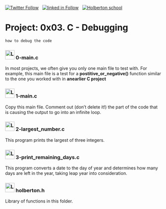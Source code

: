  [![Twitter Follow](https://img.shields.io/twitter/follow/jepez90?label=Follow%20me&style=social)](https://twitter.com/Jepez90) &nbsp; [![linked in Follow](https://img.shields.io/badge/LinkedIn-Follow-blue)](https://www.linkedin.com/in/jerson-p%C3%A9rez-010059a4/) &nbsp; [![Holberton school](https://img.shields.io/badge/Holberton_School-red)](https://twitter.com/HolbertonCOL)

# Project: 0x03. C - Debugging

```how to debug the code```

### <img src="https://i.imgur.com/s1rXGpW.png" alt="Logo C" height="30"> 0-main.c

In most projects, we often give you only one main file to test with. For example, this main file is a test for a **postitive_or_negative()** function similar to the one you worked with in __anearlier C project__

### <img src="https://i.imgur.com/s1rXGpW.png" alt="Logo C" height="30"> 1-main.c

Copy this main file. Comment out (don’t delete it!) the part of the code that is causing the output to go into an infinite loop.

### <img src="https://i.imgur.com/s1rXGpW.png" alt="Logo C" height="30"> 2-largest_number.c

This program prints the largest of three integers.

### <img src="https://i.imgur.com/s1rXGpW.png" alt="Logo C" height="30"> 3-print_remaining_days.c

This program converts a date to the day of year and determines how many days are left in the year, taking leap year into consideration.

### <img src="https://i.imgur.com/UCWcsWc.png" alt="Logo C" height="30"> holberton.h

Library of functions in this folder.
